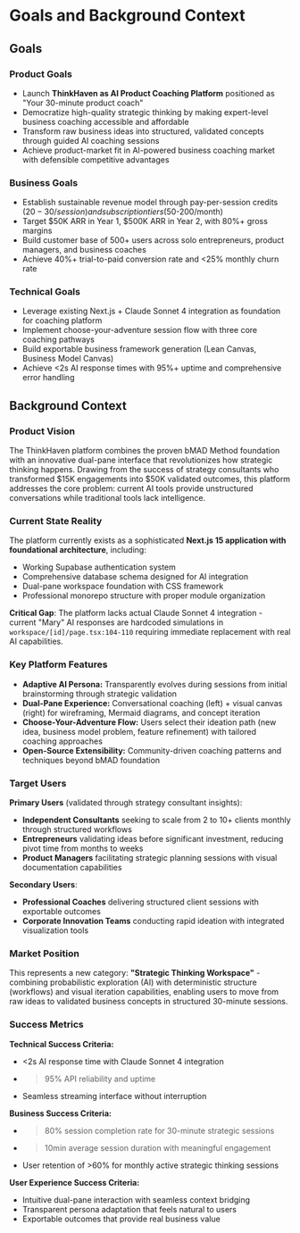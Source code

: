 # Goals and Background Context

## Goals

### Product Goals
- Launch **ThinkHaven as AI Product Coaching Platform** positioned as "Your 30-minute product coach"
- Democratize high-quality strategic thinking by making expert-level business coaching accessible and affordable
- Transform raw business ideas into structured, validated concepts through guided AI coaching sessions
- Achieve product-market fit in AI-powered business coaching market with defensible competitive advantages

### Business Goals  
- Establish sustainable revenue model through pay-per-session credits ($20-30/session) and subscription tiers ($50-200/month)
- Target $50K ARR in Year 1, $500K ARR in Year 2, with 80%+ gross margins
- Build customer base of 500+ users across solo entrepreneurs, product managers, and business coaches
- Achieve 40%+ trial-to-paid conversion rate and <25% monthly churn rate

### Technical Goals
- Leverage existing Next.js + Claude Sonnet 4 integration as foundation for coaching platform
- Implement choose-your-adventure session flow with three core coaching pathways
- Build exportable business framework generation (Lean Canvas, Business Model Canvas)
- Achieve <2s AI response times with 95%+ uptime and comprehensive error handling

## Background Context

### Product Vision
The ThinkHaven platform combines the proven bMAD Method foundation with an innovative dual-pane interface that revolutionizes how strategic thinking happens. Drawing from the success of strategy consultants who transformed $15K engagements into $50K validated outcomes, this platform addresses the core problem: current AI tools provide unstructured conversations while traditional tools lack intelligence.

### Current State Reality
The platform currently exists as a sophisticated **Next.js 15 application with foundational architecture**, including:
- Working Supabase authentication system
- Comprehensive database schema designed for AI integration
- Dual-pane workspace foundation with CSS framework
- Professional monorepo structure with proper module organization

**Critical Gap**: The platform lacks actual Claude Sonnet 4 integration - current "Mary" AI responses are hardcoded simulations in `workspace/[id]/page.tsx:104-110` requiring immediate replacement with real AI capabilities.

### Key Platform Features
- **Adaptive AI Persona:** Transparently evolves during sessions from initial brainstorming through strategic validation
- **Dual-Pane Experience:** Conversational coaching (left) + visual canvas (right) for wireframing, Mermaid diagrams, and concept iteration
- **Choose-Your-Adventure Flow:** Users select their ideation path (new idea, business model problem, feature refinement) with tailored coaching approaches
- **Open-Source Extensibility:** Community-driven coaching patterns and techniques beyond bMAD foundation

### Target Users
**Primary Users** (validated through strategy consultant insights):
- **Independent Consultants** seeking to scale from 2 to 10+ clients monthly through structured workflows
- **Entrepreneurs** validating ideas before significant investment, reducing pivot time from months to weeks
- **Product Managers** facilitating strategic planning sessions with visual documentation capabilities

**Secondary Users**:
- **Professional Coaches** delivering structured client sessions with exportable outcomes
- **Corporate Innovation Teams** conducting rapid ideation with integrated visualization tools

### Market Position
This represents a new category: **"Strategic Thinking Workspace"** - combining probabilistic exploration (AI) with deterministic structure (workflows) and visual iteration capabilities, enabling users to move from raw ideas to validated business concepts in structured 30-minute sessions.

### Success Metrics
**Technical Success Criteria:**
- <2s AI response time with Claude Sonnet 4 integration
- >95% API reliability and uptime
- Seamless streaming interface without interruption

**Business Success Criteria:**
- >80% session completion rate for 30-minute strategic sessions
- >10min average session duration with meaningful engagement
- User retention of >60% for monthly active strategic thinking sessions

**User Experience Success Criteria:**
- Intuitive dual-pane interaction with seamless context bridging
- Transparent persona adaptation that feels natural to users
- Exportable outcomes that provide real business value